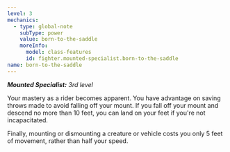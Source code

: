 ```yaml
---
level: 3
mechanics:
  - type: global-note
    subType: power
    value: born-to-the-saddle
    moreInfo:
      model: class-features
      id: fighter.mounted-specialist.born-to-the-saddle
name: born-to-the-saddle
---
```

_**Mounted Specialist:** 3rd level_
Your mastery as a rider becomes apparent. You have advantage on saving throws made to avoid falling off your mount. If you fall off your mount and descend no more than 10 feet, you can land on your feet if you're not incapacitated.
Finally, mounting or dismounting a creature or vehicle costs you only 5 feet of movement, rather than half your speed.